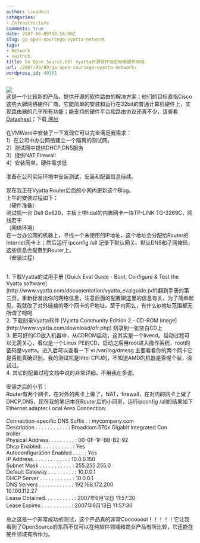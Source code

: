 ```yaml
---
author: liuadmin
categories:
- Infrastructure
comments: true
date: 2007-06-09T08:56:00Z
slug: go-open-sourcego-vyatta-network
tags:
- Network
- swithch
title: Go Open Source,GO! Vyatta开源软件挺进网络硬件领域
url: /2007/06/09/go-open-sourcego-vyatta-network/
wordpress_id: 49161
---
```


[![](http://www.vyatta.com/images/masthead.jpg)](http://www.vyatta.com/images/masthead.jpg)<br />这是一个比较新的产品，提供开源的软件路由的解决方案；他们的目标直指Cisco这些大牌网络硬件厂商。它能简单的安装和运行在32bit的普通计算机硬件上，实现路由器的几乎所有功能；能支持的硬件平台和路由协议还真不少，请查看 [Datasheet](http://www.vyatta.com/products/vyatta_software_datasheet.pdf)；下载[ 网址](http://www.vyatta.com/download/)<br /><br />在VMWare中安装了一下发现它可以完全满足我需求：<br />1）在公司中办公网络建立一个隔离的测试网。<br />2）测试网中提供DHCP,DNS服务<br />3）提供NAT,Firewall<br />4）安装简单，硬件需求低<br /><br />准备在公司实际环境中安装测试，安装和配置信息待续。<br /><br />现在我正在Vyatta Router后面的小网内更新这个Blog。<br />上午的安装过程如下：<br />（硬件准备）<br />测试机一台 Dell Gx620，主板上带Intel的内置网卡一块TP-LINK TG-3269C，网线若干<br />（网络环境）<br />在一台办公网的机器上，寻找一个未使用的IP地址，这个地址会分配给Router的Internet网卡上；然后运行 ipconfig /all 记录下默认网关、默认DNS和子网掩码，这些信息会配置到Router上。<br />（安装过程）<br />

<br />	
  1. 下载Vyatta的试用手册 [Quick Eval Guide - Boot, Configure & Test the Vyatta software](http://www.vyatta.com/documentation/vyatta_evalguide.pdf)翻到手册的第三页，重新标准出你的网络信息，注意后面的配置跟这里的信息有关。为了简单起见，我就改了对外链接的哪个网卡的IP地址，至于内网么，有什么ip地址范围都无所谓了呵呵
<br />	
  2. 下载刻录Vyatta软件 [Vyatta Community Edition 2 - CD-ROM Image](http://www.vyatta.com/download/ofr.php) 刻录到一张空白CD上
<br />	
  3. 把可好的CD放入机器中，从CDROM启动，这其实是一个livecd。启动过程可以无需关心，看似是一个Linux PE的CD，启动之后用root进入操作系统，root的密码是vyatta。进入后可以查看一下 vi /var/log/dmesg 主要看看你的两个网卡它是否能真确识别。我的测试机是Intel CPU的，不知道AMD的机器是否呢个装，没试过。
<br />	
  4. 其它的配置过程文档中说的非常详细，不用我在多说。
<br /><br />安装之后的小节：<br />Router有两个网卡，在对外的网卡上做了，NAT，firewall，在对内的网卡上做了DHCP,DNS，现在我的笔记本在Router后的小网里，运行ipconfig /all的结果如下<br />Ethernet adapter Local Area Connection:<br /><br />Connection-specific DNS Suffix  . : mycompany.com<br />Description . . . . . . . . . . . : Broadcom 570x Gigabit Integrated Con<br />troller<br />Physical Address. . . . . . . . . : 00-0F-1F-BB-B2-92<br />Dhcp Enabled. . . . . . . . . . . : Yes<br />Autoconfiguration Enabled . . . . : Yes<br />IP Address. . . . . . . . . . . . : 10.0.0.150<br />Subnet Mask . . . . . . . . . . . : 255.255.255.0<br />Default Gateway . . . . . . . . . : 10.0.0.1<br />DHCP Server . . . . . . . . . . . : 10.0.0.1<br />DNS Servers . . . . . . . . . . . : 192.168.172.200<br />10.100.112.27<br />Lease Obtained. . . . . . . . . . : 2007年6月12日 11:57:30<br />Lease Expires . . . . . . . . . . : 2007年6月13日 11:57:30<br /><br />总之这是一个非常成功的测试，这个产品真的非常Coooooool！！！！！它让我看到了OpenSource的东西不仅可以在纯软件领域和商业产品有所比较，它还能在硬件领域有所作为。<br /><br />
